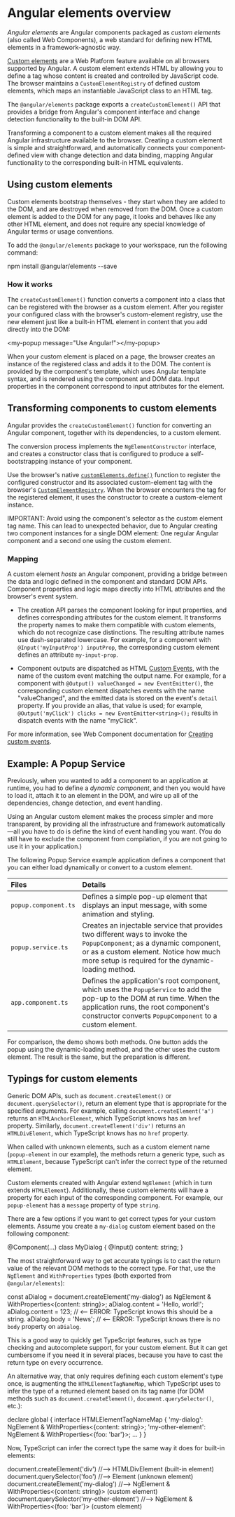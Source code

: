 # Angular elements overview

_Angular elements_ are Angular components packaged as _custom elements_ \(also called Web Components\), a web standard for defining new HTML elements in a framework-agnostic way.

[Custom elements](https://developer.mozilla.org/docs/Web/Web_Components/Using_custom_elements) are a Web Platform feature available on all browsers supported by Angular.
A custom element extends HTML by allowing you to define a tag whose content is created and controlled by JavaScript code.
The browser maintains a `CustomElementRegistry` of defined custom elements, which maps an instantiable JavaScript class to an HTML tag.

The `@angular/elements` package exports a `createCustomElement()` API that provides a bridge from Angular's component interface and change detection functionality to the built-in DOM API.

Transforming a component to a custom element makes all the required Angular infrastructure available to the browser.
Creating a custom element is simple and straightforward, and automatically connects your component-defined view with change detection and data binding, mapping Angular functionality to the corresponding built-in HTML equivalents.

## Using custom elements

Custom elements bootstrap themselves - they start when they are added to the DOM, and are destroyed when removed from the DOM.
Once a custom element is added to the DOM for any page, it looks and behaves like any other HTML element, and does not require any special knowledge of Angular terms or usage conventions.

To add the `@angular/elements` package to your workspace, run the following command:

<docs-code language="shell">

npm install @angular/elements --save

</docs-code>

### How it works

The `createCustomElement()` function converts a component into a class that can be registered with the browser as a custom element.
After you register your configured class with the browser's custom-element registry, use the new element just like a built-in HTML element in content that you add directly into the DOM:

<docs-code language="html">

&lt;my-popup message="Use Angular!"&gt;&lt;/my-popup&gt;

</docs-code>

When your custom element is placed on a page, the browser creates an instance of the registered class and adds it to the DOM.
The content is provided by the component's template, which uses Angular template syntax, and is rendered using the component and DOM data.
Input properties in the component correspond to input attributes for the element.

## Transforming components to custom elements

Angular provides the `createCustomElement()` function for converting an Angular component, together with its dependencies, to a custom element.

The conversion process implements the `NgElementConstructor` interface, and creates a
constructor class that is configured to produce a self-bootstrapping instance of your component.

Use the browser's native [`customElements.define()`](https://developer.mozilla.org/docs/Web/API/CustomElementRegistry/define) function to register the configured constructor and its associated custom-element tag with the browser's [`CustomElementRegistry`](https://developer.mozilla.org/docs/Web/API/CustomElementRegistry).
When the browser encounters the tag for the registered element, it uses the constructor to create a custom-element instance.

IMPORTANT: Avoid using the component's selector as the custom element tag name.
This can lead to unexpected behavior, due to Angular creating two component instances for a single DOM element:
One regular Angular component and a second one using the custom element.

### Mapping

A custom element _hosts_ an Angular component, providing a bridge between the data and logic defined in the component and standard DOM APIs.
Component properties and logic maps directly into HTML attributes and the browser's event system.

* The creation API parses the component looking for input properties, and defines corresponding attributes for the custom element.
  It transforms the property names to make them compatible with custom elements, which do not recognize case distinctions.
  The resulting attribute names use dash-separated lowercase.
  For example, for a component with `@Input('myInputProp') inputProp`, the corresponding custom element defines an attribute `my-input-prop`.

* Component outputs are dispatched as HTML [Custom Events](https://developer.mozilla.org/docs/Web/API/CustomEvent), with the name of the custom event matching the output name.
    For example, for a component with `@Output() valueChanged = new EventEmitter()`, the corresponding custom element dispatches events with the name "valueChanged", and the emitted data is stored on the event's `detail` property.
    If you provide an alias, that value is used; for example, `@Output('myClick') clicks = new EventEmitter<string>();` results in dispatch events with the name "myClick".

For more information, see Web Component documentation for [Creating custom events](https://developer.mozilla.org/docs/Web/Guide/Events/Creating_and_triggering_events#Creating_custom_events).

## Example: A Popup Service

Previously, when you wanted to add a component to an application at runtime, you had to define a _dynamic component_, and then you would have to load it, attach it to an element in the DOM, and wire up all of the dependencies, change detection, and event handling.

Using an Angular custom element makes the process simpler and more transparent, by providing all the infrastructure and framework automatically &mdash;all you have to do is define the kind of event handling you want.
\(You do still have to exclude the component from compilation, if you are not going to use it in your application.\)

The following Popup Service example application defines a component that you can either load dynamically or convert to a custom element.

| Files                | Details                                                                                                                                                                                                                      |
| :------------------- | :--------------------------------------------------------------------------------------------------------------------------------------------------------------------------------------------------------------------------- |
| `popup.component.ts` | Defines a simple pop-up element that displays an input message, with some animation and styling.                                                                                                                             |
| `popup.service.ts`   | Creates an injectable service that provides two different ways to invoke the `PopupComponent`; as a dynamic component, or as a custom element. Notice how much more setup is required for the dynamic-loading method.        |  |
| `app.component.ts`   | Defines the application's root component, which uses the `PopupService` to add the pop-up to the DOM at run time. When the application runs, the root component's constructor converts `PopupComponent` to a custom element. |

For comparison, the demo shows both methods.
One button adds the popup using the dynamic-loading method, and the other uses the custom element.
The result is the same, but the preparation is different.

<docs-code-multifile>
    <docs-code header="popup.component.ts" path="adev/src/content/examples/elements/src/app/popup.component.ts"/>
    <docs-code header="popup.service.ts" path="adev/src/content/examples/elements/src/app/popup.service.ts"/>
    <docs-code header="app.component.ts" path="adev/src/content/examples/elements/src/app/app.component.ts"/>
</docs-code-multifile>

## Typings for custom elements

Generic DOM APIs, such as `document.createElement()` or `document.querySelector()`, return an element type that is appropriate for the specified arguments.
For example, calling `document.createElement('a')` returns an `HTMLAnchorElement`, which TypeScript knows has an `href` property.
Similarly, `document.createElement('div')` returns an `HTMLDivElement`, which TypeScript knows has no `href` property.

When called with unknown elements, such as a custom element name \(`popup-element` in our example\), the methods return a generic type, such as `HTMLElement`, because TypeScript can't infer the correct type of the returned element.

Custom elements created with Angular extend `NgElement` \(which in turn extends `HTMLElement`\).
Additionally, these custom elements will have a property for each input of the corresponding component.
For example, our `popup-element` has a `message` property of type `string`.

There are a few options if you want to get correct types for your custom elements.
Assume you create a `my-dialog` custom element based on the following component:

<docs-code language="typescript">

&commat;Component(&hellip;)
class MyDialog {
  &commat;Input() content: string;
}

</docs-code>

The most straightforward way to get accurate typings is to cast the return value of the relevant DOM methods to the correct type.
For that, use the `NgElement` and `WithProperties` types \(both exported from `@angular/elements`\):

<docs-code language="typescript">

const aDialog = document.createElement('my-dialog') as NgElement &amp; WithProperties&lt;{content: string}&gt;;
aDialog.content = 'Hello, world!';
aDialog.content = 123;  // &lt;-- ERROR: TypeScript knows this should be a string.
aDialog.body = 'News';  // &lt;-- ERROR: TypeScript knows there is no `body` property on `aDialog`.

</docs-code>

This is a good way to quickly get TypeScript features, such as type checking and autocomplete support, for your custom element.
But it can get cumbersome if you need it in several places, because you have to cast the return type on every occurrence.

An alternative way, that only requires defining each custom element's type once, is augmenting the `HTMLElementTagNameMap`, which TypeScript uses to infer the type of a returned element based on its tag name \(for DOM methods such as `document.createElement()`, `document.querySelector()`, etc.\):

<docs-code language="typescript">

declare global {
  interface HTMLElementTagNameMap {
    'my-dialog': NgElement &amp; WithProperties&lt;{content: string}&gt;;
    'my-other-element': NgElement &amp; WithProperties&lt;{foo: 'bar'}&gt;;
    &hellip;
  }
}

</docs-code>

Now, TypeScript can infer the correct type the same way it does for built-in elements:

<docs-code language="typescript">

document.createElement('div')               //--&gt; HTMLDivElement (built-in element)
document.querySelector('foo')               //--&gt; Element        (unknown element)
document.createElement('my-dialog')         //--&gt; NgElement &amp; WithProperties&lt;{content: string}&gt; (custom element)
document.querySelector('my-other-element')  //--&gt; NgElement &amp; WithProperties&lt;{foo: 'bar'}&gt;      (custom element)

</docs-code>
